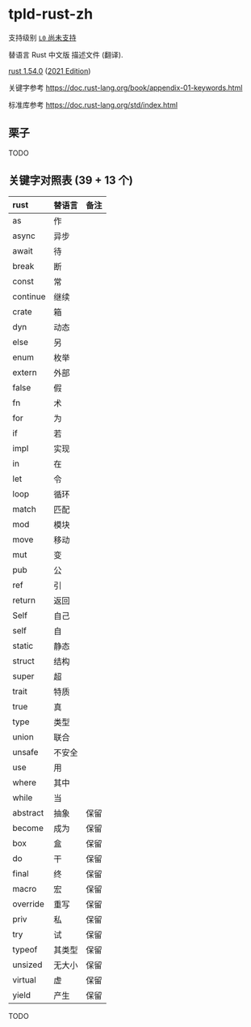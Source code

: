 # tpld-rust-zh

支持级别 [`L0` 尚未支持](../../doc/level.md)

替语言 Rust 中文版 描述文件 (翻译).

[rust 1.54.0](https://www.rust-lang.org/)
([2021 Edition](https://doc.rust-lang.org/edition-guide/rust-2021/index.html))

关键字参考 <https://doc.rust-lang.org/book/appendix-01-keywords.html>

标准库参考 <https://doc.rust-lang.org/std/index.html>


## 栗子

TODO


## 关键字对照表 (39 + 13 个)

| rust | 替语言 | 备注 |
| :--- | :---- | :--- |
| as | 作 | |
| async | 异步 | |
| await | 待 | |
| break | 断 | |
| const | 常 | |
| continue | 继续 | |
| crate | 箱 | |
| dyn | 动态 | |
| else | 另 | |
| enum | 枚举 | |
| extern | 外部 | |
| false | 假 | |
| fn | 术 | |
| for | 为 | |
| if | 若 | |
| impl | 实现 | |
| in | 在 | |
| let | 令 | |
| loop | 循环 | |
| match | 匹配 | |
| mod | 模块 | |
| move | 移动 | |
| mut | 变 | |
| pub | 公 | |
| ref | 引 | |
| return | 返回 | |
| Self | 自己 | |
| self | 自 | |
| static | 静态 | |
| struct | 结构 | |
| super | 超 | |
| trait | 特质 | |
| true | 真 | |
| type | 类型 | |
| union | 联合 | |
| unsafe | 不安全 | |
| use | 用 | |
| where | 其中 | |
| while | 当 | |
| abstract | 抽象 | 保留 |
| become | 成为 | 保留 |
| box | 盒 | 保留 |
| do | 干 | 保留 |
| final | 终 | 保留 |
| macro | 宏 | 保留 |
| override | 重写 | 保留 |
| priv | 私 | 保留 |
| try | 试 | 保留 |
| typeof | 其类型 | 保留 |
| unsized | 无大小 | 保留 |
| virtual | 虚 | 保留 |
| yield | 产生 | 保留 |


TODO
